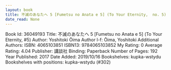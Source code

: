 ```yaml
---
layout: book
title: 不滅のあなたへ 5 [Fumetsu no Anata e 5] (To Your Eternity,  no. 5)
date_read: None
---
```


Book Id: 36049193
Title: 不滅のあなたへ 5 [Fumetsu no Anata e 5] (To Your Eternity, #5)
Author: Yoshitoki Ōima
Author l-f: Ōima, Yoshitoki
Additional Authors: 
ISBN: 4065103851
ISBN13: 9784065103852
My Rating: 0
Average Rating: 4.04
Publisher: 講談社
Binding: Paperback
Number of Pages: 192
Year Published: 2017
Date Added: 2019/10/16
Bookshelves: kupka-wstydu
Bookshelves with positions: kupka-wstydu (#302)

